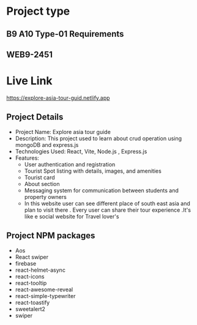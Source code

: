 # Project type
  ## B9 A10 Type-01 Requirements
  ## WEB9-2451


# Live Link 

  <https://explore-asia-tour-guid.netlify.app>
 
## Project Details
- Project Name: Explore asia tour guide
- Description: This project used to learn about crud operation using mongoDB and express.js
- Technologies Used: React, Vite, Node.js , Express.js
- Features:
    - User authentication and registration
    - Tourist Spot listing with details, images, and amenities
    - Tourist card
    - About section
    - Messaging system for communication between students and property owners
    - In this website user can see different place of south east asia and  plan to visit there . Every user can share their tour experience .It's like e social website for Travel lover's


## Project NPM packages 

  
   - Aos 
   - React swiper 
   - firebase 
   - react-helmet-async 
   - react-icons 
   - react-tooltip
   - react-awesome-reveal
   - react-simple-typewriter
   - react-toastify
   - sweetalert2
   - swiper

   


